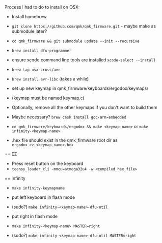 Process I had to do to install on OSX:

* Install homebrew

* `git clone https://github.com/qmk/qmk_firmware.git` - maybe make as submodule later?
* `cd qmk_firmware && git submodule update --init --recursive`
* `brew install dfu-programmer`
* ensure xcode command line tools are installed `xcode-select --install`
* `brew tap osx-cross/avr`
* `brew install avr-libc`  (takes a while)
* set up new keymap in qmk_firmware/keyboards/ergodox/keymaps/<keymap-name>
* (keymap must be named keymap.c)
* Optionally, remove all the other keymaps if you don't want to build them

* Maybe necessary? `brew cask install gcc-arm-embedded`

* `cd qmk_firmware/keyboards/ergodox && make <keymap-name>` or `make infinity-<keymap-name>`
* .hex file should exist in the qmk_firmware root dir as `ergodox_ez_<keymap_name>.hex`


== EZ
* Press reset button on the keyboard
* `teensy_loader_cli -mmcu=atmega32u4 -w <compiled_hex_file>`

== Infinity
* `make infinity-keymapname`
* put left keyboard in flash mode
* (sudo?) `make infinity-<keymap-name>-dfu-util`

* put right in flash mode
* `make infinity-<keymap-name> MASTER=right`
* (sudo?) `make infinity-<keymap-name>-dfu-util MASTER=right`

